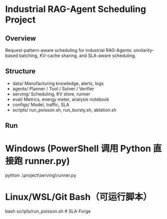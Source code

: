 ﻿# Industrial RAG-Agent Scheduling Project

## Overview
Request-pattern-aware scheduling for industrial RAG-Agents:
similarity-based batching, KV-cache sharing, and SLA-aware scheduling.

## Structure
- data/    Manufacturing knowledge, alerts, logs
- agents/  Planner / Tool / Solver / Verifier
- serving/ Scheduling, KV store, runner
- eval/    Metrics, energy meter, analysis notebook
- configs/ Model, traffic, SLA
- scripts/ run_poisson.sh, run_bursty.sh, ablation.sh

## Run
# Windows (PowerShell 调用 Python 直接跑 runner.py)
python .\project\serving\runner.py

# Linux/WSL/Git Bash（可运行脚本）
bash scripts/run_poisson.sh
#   S L A - F o r g e  
 